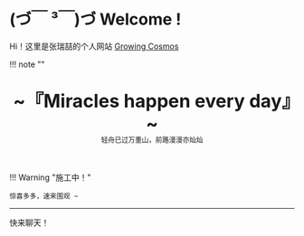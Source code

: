 # (づ￣ ³￣)づ Welcome !


Hi！这里是张瑞喆的个人网站 [Growing Cosmos](https://r-z-zhang-ai.github.io/)


!!! note "" 
    <br><br>
    <div align="center" style="font-size:32px;font-weight:bold">
        ~『Miracles happen every day』~
    </div>
    <div align="center" style="font-size:12px">
        轻舟已过万重山，前路漫漫亦灿灿
    </div>
    <br><br>

!!! Warning "施工中！" 

    惊喜多多，速来围观 ~



---

快来聊天！

<script src="https://giscus.app/client.js"
        data-repo="r-z-zhang-AI/r-z-zhang-AI.github.io"
        data-repo-id="R_kgDONN6JTg"
        data-category="General"
        data-category-id="DIC_kwDONN6JTs4CkfL9"
        data-mapping="pathname"
        data-strict="0"
        data-reactions-enabled="1"
        data-emit-metadata="1"
        data-input-position="bottom"
        data-theme="preferred_color_scheme"
        data-lang="zh-CN"
        crossorigin="anonymous"
        async>
</script>
